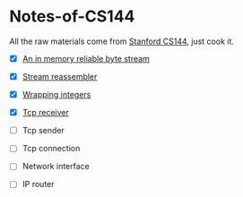 # Notes-of-CS144
All the raw materials come from [Stanford CS144](https://cs144.github.io/), just cook it.

- [x] [An in memory reliable byte stream](https://github.com/guisongchen/notes-of-CS144/blob/main/An_in-memory_reliable_byte_stream.md)
- [x] [Stream reassembler](https://github.com/guisongchen/notes-of-CS144/blob/main/stream_reassembler.md)
- [x] [Wrapping integers](https://github.com/guisongchen/notes-of-CS144/blob/main/wrapping_integers.md)
- [x] [Tcp receiver](https://github.com/guisongchen/notes-of-CS144/blob/main/tcp_receiver.md)
- [ ] Tcp sender
- [ ] Tcp connection
- [ ] Network interface
- [ ] IP router


